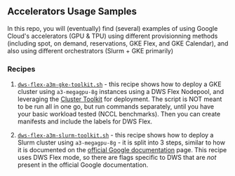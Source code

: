 ## Accelerators Usage Samples 
In this repo, you will (eventually) find (several) examples of using Google Cloud's accelerators (GPU & TPU) using different provisionning methods (including spot, on demand, reservations, GKE Flex, and GKE Calendar), and also using different orchestrators (Slurm + GKE primarily)

### Recipes
1. [`dws-flex-a3m-gke-toolkit.sh`](./dws-flex-a3m-gke-toolkit.sh) - this recipe shows how to deploy a GKE cluster using `a3-megagpu-8g` instances using a DWS Flex Nodepool, and leveraging the [Cluster Toolkit](https://github.com/GoogleCloudPlatform/cluster-toolkit/tree/main) for deployment. The script is NOT meant to be run all in one go, but run commands separately, until you have your basic workload tested (NCCL benchmarks). Then you can create manifests and include the labels for DWS Flex.

2. [`dws-flex-a3m-slurm-toolkit.sh`](./dws-flex-a3m-slurm-toolkit.sh) - this recipe shows how to deploy a Slurm cluster using `a3-megagpu-8g` - it is split into 3 steps, similar to how it is documented on the [official Google documentation](https://cloud.google.com/cluster-toolkit/docs/deploy/deploy-a3-mega-cluster) page. This recipe uses DWS Flex mode, so there are flags specific to DWS that are _not_ present in the official Google documentation.